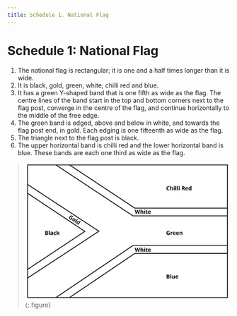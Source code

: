 ```yaml
---
title: Schedule 1. National Flag
---
```


# Schedule 1: National Flag

1.	The national flag is rectangular; it is one and a half times longer than it is wide.
1.	It is black, gold, green, white, chilli red and blue.
1.	It has a green Y-shaped band that is one fifth as wide as the flag. The centre lines of the band start in the top and bottom corners next to the flag post, converge in the centre of the flag, and continue horizontally to the middle of the free edge.
1.	The green band is edged, above and below in white, and towards the flag post end, in gold. Each edging is one fifteenth as wide as the flag.
1.	The triangle next to the flag post is black.
1.	The upper horizontal band is chilli red and the lower horizontal band is blue. These bands are each one third as wide as the flag.

> ![South African flag diagram](images/south-african-flag-diagram-en.jpg)
{:.figure}
